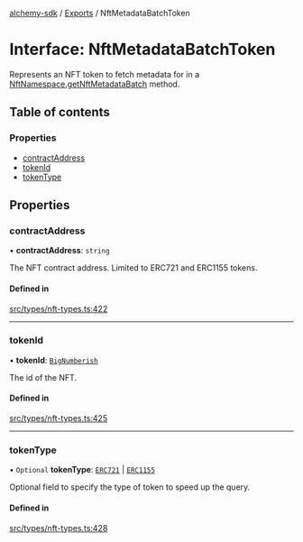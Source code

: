 [alchemy-sdk](../README.md) / [Exports](../modules.md) / NftMetadataBatchToken

# Interface: NftMetadataBatchToken

Represents an NFT token to fetch metadata for in a
[NftNamespace.getNftMetadataBatch](../classes/NftNamespace.md#getnftmetadatabatch) method.

## Table of contents

### Properties

- [contractAddress](NftMetadataBatchToken.md#contractaddress)
- [tokenId](NftMetadataBatchToken.md#tokenid)
- [tokenType](NftMetadataBatchToken.md#tokentype)

## Properties

### contractAddress

• **contractAddress**: `string`

The NFT contract address. Limited to ERC721 and ERC1155 tokens.

#### Defined in

[src/types/nft-types.ts:422](https://github.com/alchemyplatform/alchemy-sdk-js/blob/4e3af22/src/types/nft-types.ts#L422)

___

### tokenId

• **tokenId**: [`BigNumberish`](../modules.md#bignumberish)

The id of the NFT.

#### Defined in

[src/types/nft-types.ts:425](https://github.com/alchemyplatform/alchemy-sdk-js/blob/4e3af22/src/types/nft-types.ts#L425)

___

### tokenType

• `Optional` **tokenType**: [`ERC721`](../enums/NftTokenType.md#erc721) \| [`ERC1155`](../enums/NftTokenType.md#erc1155)

Optional field to specify the type of token to speed up the query.

#### Defined in

[src/types/nft-types.ts:428](https://github.com/alchemyplatform/alchemy-sdk-js/blob/4e3af22/src/types/nft-types.ts#L428)

